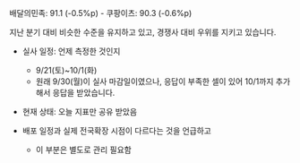배달의민족: 91.1 (-0.5%p)
		- 쿠팡이츠: 90.3 (-0.6%p)

지난 분기 대비 비슷한 수준을 유지하고 있고, 경쟁사 대비 우위를 지키고 있습니다.


- 실사 일정: 언제 측정한 것인지
	- 9/21(토)~10/1(화)
	- 원래 9/30(월)이 실사 마감일이였으나, 응답이 부족한 셀이 있어 10/1까지 추가해서 응답을 받았습니다. 
- 현재 상태: 오늘 지표만 공유 받았음


- 배포 일정과 실제 전국확장 시점이 다르다는 것을 언급하고
	- 이 부분은 별도로 관리 필요함